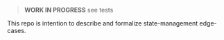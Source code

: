 > **WORK IN PROGRESS** see tests

This repo is intention to describe and formalize state-management edge-cases.
